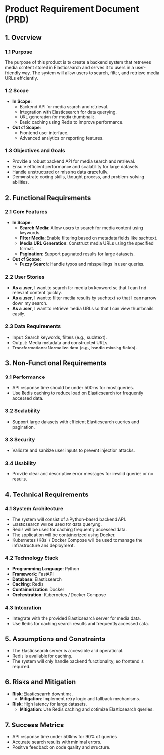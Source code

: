 # Product Requirement Document (PRD)

## 1. **Overview**
### 1.1 Purpose
The purpose of this product is to create a backend system that retrieves media content stored in Elasticsearch and serves it to users in a user-friendly way. The system will allow users to search, filter, and retrieve media URLs efficiently.

### 1.2 Scope
- **In Scope**:
  - Backend API for media search and retrieval.
  - Integration with Elasticsearch for data querying.
  - URL generation for media thumbnails.
  - Basic caching using Redis to improve performance.
- **Out of Scope**:
  - Frontend user interface.
  - Advanced analytics or reporting features.

### 1.3 Objectives and Goals
- Provide a robust backend API for media search and retrieval.
- Ensure efficient performance and scalability for large datasets.
- Handle unstructured or missing data gracefully.
- Demonstrate coding skills, thought process, and problem-solving abilities.

## 2. **Functional Requirements**
### 2.1 Core Features
- **In Scope**:
  - **Search Media**: Allow users to search for media content using keywords.
  - **Filter Media**: Enable filtering based on metadata fields like suchtext.
  - **Media URL Generation**: Construct media URLs using the specified format.
  - **Pagination**: Support paginated results for large datasets.
- **Out of Scope**:
  - **Fuzzy Search**: Handle typos and misspellings in user queries.

### 2.2 User Stories
- **As a user**, I want to search for media by keyword so that I can find relevant content quickly.
- **As a user**, I want to filter media results by suchtext so that I can narrow down my search.
- **As a user**, I want to retrieve media URLs so that I can view thumbnails easily.

### 2.3 Data Requirements
- Input: Search keywords, filters (e.g., suchtext).
- Output: Media metadata and constructed URLs.
- Transformations: Normalize data (e.g., handle missing fields).

## 3. **Non-Functional Requirements**
### 3.1 Performance
- API response time should be under 500ms for most queries.
- Use Redis caching to reduce load on Elasticsearch for frequently accessed data.

### 3.2 Scalability
- Support large datasets with efficient Elasticsearch queries and pagination.

### 3.3 Security
- Validate and sanitize user inputs to prevent injection attacks.

### 3.4 Usability
- Provide clear and descriptive error messages for invalid queries or no results.

## 4. **Technical Requirements**
### 4.1 System Architecture
- The system will consist of a Python-based backend API.
- Elasticsearch will be used for data querying.
- Redis will be used for caching frequently accessed data.
- The application will be containerized using Docker.
- Kubernetes (K8s) / Docker Compose will be used to manage the infrastructure and deployment.

### 4.2 Technology Stack
- **Programming Language**: Python
- **Framework**: FastAPI
- **Database**: Elasticsearch
- **Caching**: Redis
- **Containerization**: Docker
- **Orchestration**: Kubernetes / Docker Compose

### 4.3 Integration
- Integrate with the provided Elasticsearch server for media data.
- Use Redis for caching search results and frequently accessed data.

## 5. **Assumptions and Constraints**
- The Elasticsearch server is accessible and operational.
- Redis is available for caching.
- The system will only handle backend functionality; no frontend is required.

## 6. **Risks and Mitigation**
- **Risk**: Elasticsearch downtime.
  - **Mitigation**: Implement retry logic and fallback mechanisms.
- **Risk**: High latency for large datasets.
  - **Mitigation**: Use Redis caching and optimize Elasticsearch queries.

## 7. **Success Metrics**
- API response time under 500ms for 90% of queries.
- Accurate search results with minimal errors.
- Positive feedback on code quality and structure.

